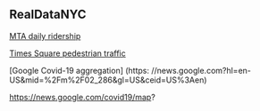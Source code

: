 ## RealDataNYC
[MTA daily ridership](https://new.mta.info./coronavirus/ridership)

[Times Square pedestrian traffic](https://timessquarenyc.org/do-business/market-research-data/pedestrian-counts) 

[Google Covid-19 aggregation]  (https: //news.google.com?hl=en-US&mid=%2Fm%2F02_286&gl=US&ceid=US%3Aen)



https://news.google.com/covid19/map?
